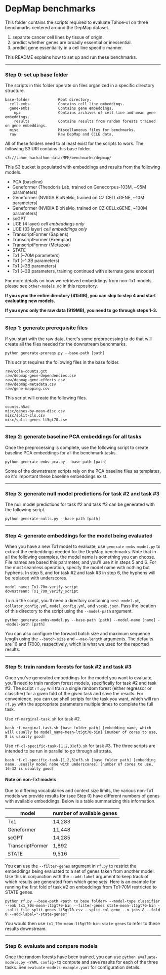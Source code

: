# DepMap benchmarks

This folder contains the scripts required to evaluate Tahoe-x1 on three benchmarks centered around the DepMap dataset.

1. separate cancer cell lines by tissue of origin.
2. predict whether genes are broadly essential or inessential.
3. predict gene essentiality in a cell line specific manner.

This README explains how to set up and run these benchmarks. 

---

### Step 0: set up base folder

The scripts in this folder operate on files organized in a specific directory structure.

```
base-folder             Root directory.
  cell-embs             Contains cell line embeddings.
  gene-embs             Contains gene embeddings.
    npz                 Contains archives of cell line and mean gene embeddings.
    results             Contains results from random forests trained on gene embeddings.
  misc                  Miscellaneous files for benchmarks.
  raw                   Raw DepMap and CCLE data.
```

All of these folders need to at least exist for the scripts to work. The following S3 URI contains this base folder.

```
s3://tahoe-hackathon-data/MFM/benchmarks/depmap/
```

This S3 bucket is populated with embeddings and results from the following models.

- PCA (baseline)
- Geneformer (Theodoris Lab, trained on Genecorpus-103M, ~95M parameters)
- Geneformer (NVIDIA BioNeMo, trained on CZ CELLxGENE, ~10M parameters)
- Geneformer (NVIDIA BioNeMo, trained on CZ CELLxGENE, ~100M parameters)
- scGPT
- UCE (4 layer) *cell embeddings only*
- UCE (33 layer) *cell embeddings only*
- TranscriptFormer (Sapiens)
- TranscriptFormer (Exemplar)
- TranscriptFormer (Metazoa)
- STATE
- Tx1 (~70M parameters)
- Tx1 (~1.3B parameters)
- Tx1 (~3B parameters)
- Tx1 (~3B parameters, training continued with alternate gene encoder)

For more details on how we retrieved embeddings from non-Tx1 models, please see `other-models.md` in this repository.

**If you sync the entire directory (415GB), you can skip to step 4 and start evaluating new models.**

**If you sync only the raw data (919MB), you need to go through steps 1-3.**

---

### Step 1: generate prerequisite files

If you start with the raw data, there's some preprocessing to do that will create all the files needed for the downstream benchmarks.

```
python generate-prereqs.py --base-path [path]
```

This script requires the following files in the base folder.

```
raw/ccle-counts.gct
raw/depmap-gene-dependencies.csv
raw/depmap-gene-effects.csv
raw/depmap-metadata.csv
raw/gene-mapping.csv
```

This script will create the following files.

```
counts.h5ad
misc/genes-by-mean-disc.csv
misc/split-cls.csv
misc/split-genes-lt5gt70.csv
```

---

### Step 2: generate baseline PCA embeddings for all tasks

Once the preprocessing is complete, use the following script to create baseline PCA embeddings for all the benchmark tasks.

```
python generate-embs-pca.py --base-path [path]
```

Some of the downstream scripts rely on the PCA baseline files as templates, so it's important these baseline embeddings exist.

---

### Step 3: generate null model predictions for task #2 and task #3

The null model predictions for task #2 and task #3 can be generated with the following script.

```
python generate-nulls.py --base-path [path]
```

---

### Step 4: generate embeddings for the model being evaluated

When you have a new Tx1 model to evaluate, use `generate-embs-model.py` to extract the embeddings needed for the DepMap benchmarks. Note that in all the following examples, the model name is something you can choose. File names are based this parameter, and you'll use it in steps 5 and 6. For the most seamless operation, specify the model name with nothing but hyphens. In step 5, and for task #2 and task #3 in step 6, the hyphens will be replaced with underscores.

```
model name: Tx1-70m-verify-script
downstream: Tx1_70m_verify_script
```

To run the script, you'll need a directory containing `best-model.pt`, `collator_config.yml`, `model_config.yml`, and `vocab.json`. Pass the location of this directory to the script using the `--model-path` argument.

```
python generate-embs-model.py --base-path [path] --model-name [name] --model-path [path]
```

You can also configure the forward batch size and maximum sequence length using the `--batch-size` and `--max-length` arguments. The defaults are 16 and 17000, respectively, which is what we used for the reported results.

---

### Step 5: train random forests for task #2 and task #3

Once you've generated embeddings for the model you want to evaluate, you'll need to train random forest models, specifically for task #2 and task #3. The script `rf.py` will train a single random forest (either regressor or classifier) for a given fold of the given task and save the results. For convenience, you can use shell scripts for the task you want, which will run `rf.py` with the appropriate parameters multiple times to complete the full task.

Use `rf-marginal-task.sh` for task #2.

```
bash rf-marginal-task.sh [base folder path] [embedding name, which will usually be model_name-mean-lt5gt70-bin] [number of cores to use, 8 is usually good]
```

Use `rf-cl-specific-task-[1,2,3]of3.sh` for task #3. The three scripts are intended to be run in parallel to go through all strata.

```
bash rf-cl-specific-task-[1,2,3]of3.sh [base folder path] [embedding name, usually model name with underscores] [number of cores to use, 16-32 is usually good]
```

#### Note on non-Tx1 models

Due to differing vocabularies and context size limits, the various non-Tx1 models we provide results for (see Step 0) have different numbers of genes with available embeddings. Below is a table summarizing this information.

| model | number of available genes |
|---|---|
| Tx1 | 14,283 |
| Geneformer | 11,448 |
| scGPT | 14,285 |
| TranscriptFormer | 1,892 |
| STATE | 9,516 |

You can use the `--filter-genes` argument in `rf.py` to restrict the embeddings being evaluated to a set of genes taken from another model. Use this in conjunction with the `--add-label` argument to keep track of which results are generated from which gene sets. Here is an example for running the first fold of task #2 on embeddings from Tx1-70M restricted to STATE genes.

```
python rf.py --base-path <path to base folder> --model-type classifier --emb tx1_70m-mean-lt5gt70-bin --filter-genes state-mean-lt5gt70-bin --split-file split-genes-lt5gt70.csv --split-col gene --n-jobs 8 --fold 0 --add-label="-state-genes"
```

You would then use `tx1_70m-mean-lt5gt70-bin-state-genes` to refer to these results downstream.

---

### Step 6: evaluate and compare models

Once the random forests have been trained, you can use `python evaluate-models.py <YAML config>` to compute and save results for each of the three tasks. See `evaluate-models-example.yaml` for configuration details.
